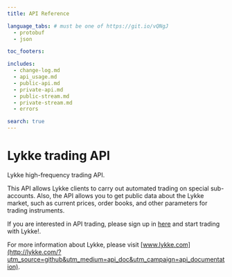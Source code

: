 ```yaml
---
title: API Reference

language_tabs: # must be one of https://git.io/vQNgJ
  - protobuf
  - json

toc_footers:

includes:
  - change-log.md
  - api_usage.md
  - public-api.md
  - private-api.md
  - public-stream.md
  - private-stream.md
  - errors  

search: true
---
```


# Lykke trading API

Lykke high-frequency trading API.

This API allows Lykke clients to carry out automated trading on special sub-accounts. Also, the API allows you to get public data about the Lykke market, such as current prices, order books, and other parameters for trading instruments.

If you are interested in API trading, please sign up in [here](https://wallet.lykke.com/?utm_source=github&utm_medium=api_doc&utm_campaign=api_documentation) and start trading with Lykke!.

For more information about Lykke, please visit [www.lykke.com](http://lykke.com/?utm_source=github&utm_medium=api_doc&utm_campaign=api_documentation).

